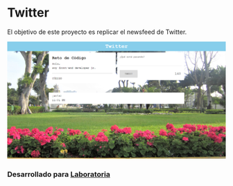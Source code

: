 # Twitter
El objetivo de este proyecto es replicar el newsfeed de Twitter.

![Twitter](https://github.com/milagrospalma/twitter/blob/master/assets/docs/producto-final.png)

### Desarrollado para [Laboratoria](http://laboratoria.la)
